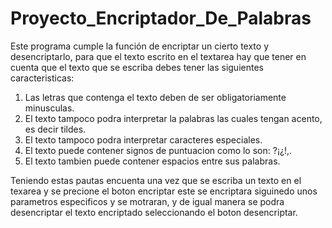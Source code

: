 # Proyecto_Encriptador_De_Palabras
Este programa cumple la función de encriptar un cierto texto y desencriptarlo, 
para que el texto escrito en el textarea hay que tener en cuenta que el texto 
que se escriba debes tener las siguientes caracteristicas:

1. Las letras que contenga el texto deben de ser obligatoriamente minusculas.
2. El texto tampoco podra interpretar la palabras las cuales tengan acento, es decir tildes.
3. El texto tampoco podra interpretar caracteres especiales.
4. El texto puede contener signos de puntuacion como lo son: ?¡¿!,.
5. El texto tambien puede contener espacios entre sus palabras.


Teniendo estas pautas encuenta una vez que se escriba un texto en el texarea y se precione el boton encriptar este se encriptara siguinedo unos parametros especificos y se motraran, y de igual manera se podra desencriptar el texto encriptado seleccionando el boton desencriptar.